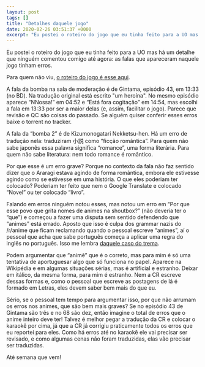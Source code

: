 ```yaml
---
layout: post
tags: []
title: "Detalhes daquele jogo"
date: 2020-02-26 03:51:37 +0000
excerpt: "Eu postei o roteiro do jogo que eu tinha feito para a UO mas há um detalhe que ninguém comentou comigo até agora: as falas que apareceram..."
---
```


Eu postei o roteiro do jogo que eu tinha feito para a UO mas há um detalhe que ninguém comentou comigo até agora: as falas que apareceram naquele jogo tinham erros.

Para quem não viu, [o roteiro do jogo é esse aqui](https://docs.google.com/document/d/1MCI8FRQ-bLVpLZuuoyuRhrTdGjzbuLKNsRMVSAD0L7o/edit).

A fala da bomba na sala de moderação é de Gintama, episódio 43, em 13:33 (no BD). Na tradução original está escrito "um heroína". No mesmo episódio aparece “NNossa!” em 04:52 e “Está fora cogitação” em 14:54, mas escolhi a fala em 13:33 por ser a maior delas (e, assim, facilitar o jogo). Parece que revisão e QC são coisas do passado. Se alguém quiser conferir esses erros baixe o torrent no tracker.

A fala da “bomba 2” é de Kizumonogatari Nekketsu-hen. Há um erro de tradução nela: traduziram 小説 como “ficção romântica”. Para quem não sabe japonês essa palavra significa “romance”, uma forma literária. Para quem não sabe literatura: nem todo romance é romântico.

Por que esse é um erro grave? Porque no contexto da fala não faz sentido dizer que o Araragi estava agindo de forma romântica, embora ele estivesse agindo como se estivesse em uma história. O que eles poderiam ter colocado? Poderiam ter feito que nem o Google Translate e colocado “Novel” ou ter colocado “livro”.

Falando em erros ninguém notou esses, mas notou um erro em “Por que esse povo que grita nomes de animes na shoutbox?” (não deveria ter o “que”) e começou a fazer uma disputa sem sentido defendendo que “animes” está errado. Aposto que isso é culpa dos grammar nazis do /r/anime que ficam reclamando quando o pessoal escreve “animes”, aí o pessoal que acha que sabe português começa a aplicar uma regra do inglês no português. Isso me lembra [daquele caso do trema](https://qgustavor.tk/trema-na-legenda/).

Podem argumentar que “animê” que é o correto, mas para mim é só uma tentativa de aportuguesar algo que só funciona no papel. Aparece na Wikipédia e em algumas situações sérias, mas é artificial e estranho. Deixar em itálico, da mesma forma, para mim é estranho. Nem a CR escreve dessas formas e, como o pessoal que escreve as postagens de lá é formado em Letras, eles devem saber bem mais do que eu.

Sério, se o pessoal tem tempo para argumentar isso, por que não arrumam os erros nos animes, que são bem mais graves? Se no episódio 43 de Gintama são três e no 68 são dez, então imagine o total de erros que o anime inteiro deve ter! Talvez é melhor pegar a tradução da CR e colocar o karaokê por cima, já que a CR já corrigiu praticamente todos os erros que eu reportei para eles. Como há erros até no karaokê ele vai precisar ser revisado, e como algumas cenas não foram traduzidas, elas vão precisar ser traduzidas.

Até semana que vem!
